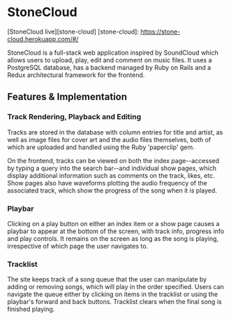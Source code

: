 # StoneCloud

[StoneCloud live][stone-cloud]
[stone-cloud]: https://stone-cloud.herokuapp.com/#/

StoneCloud is a full-stack web application inspired by SoundCloud which allows users to upload, play, edit and comment on music files. It uses a PostgreSQL database, has a backend managed by Ruby on Rails and a Redux architectural framework for the frontend.

## Features & Implementation

### Track Rendering, Playback and Editing

Tracks are stored in the database with column entries for title and artist, as well as image files for cover art and the audio files themselves, both of which are uploaded and handled using the Ruby 'paperclip' gem.

On the frontend, tracks can be viewed on both the index page--accessed by typing a query into the search bar--and individual show pages, which display additional information such as comments on the track, likes, etc. Show pages also have waveforms plotting the audio frequency of the associated track, which show the progress of the song when it is played.

### Playbar

Clicking on a play button on either an index item or a show page causes a playbar to appear at the bottom of the screen, with track info, progress info and play controls. It remains on the screen as long as the song is playing, irrespective of which page the user navigates to.

### Tracklist

The site keeps track of a song queue that the user can manipulate by adding or removing songs, which will play in the order specified. Users can navigate the queue either by clicking on items in the tracklist or using the playbar's forward and back buttons. Tracklist clears when the final song is finished playing.
